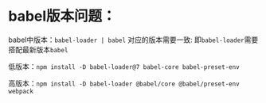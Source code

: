 # babel版本问题： #

babel中版本：`babel-loader | babel` 对应的版本需要一致: 即`babel-loader`需要搭配最新版本`babel`

低版本：`npm install -D babel-loader@7 babel-core babel-preset-env`

高版本：`npm install -D babel-loader @babel/core @babel/preset-env webpack`